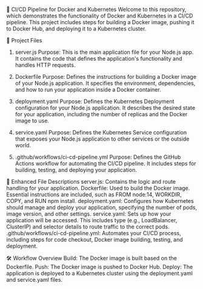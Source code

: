 
🚀 CI/CD Pipeline for Docker and Kubernetes
Welcome to this repository, which demonstrates the functionality of Docker and Kubernetes in a CI/CD pipeline. This project includes steps for building a Docker image, pushing it to Docker Hub, and deploying it to a Kubernetes cluster.

📁 Project Files
1. server.js
Purpose: This is the main application file for your Node.js app. It contains the code that defines the application's functionality and handles HTTP requests.

2. Dockerfile
Purpose: Defines the instructions for building a Docker image of your Node.js application. It specifies the environment, dependencies, and how to run your application inside a Docker container.

3. deployment.yaml
Purpose: Defines the Kubernetes Deployment configuration for your Node.js application. It describes the desired state for your application, including the number of replicas and the Docker image to use.

4. service.yaml
Purpose: Defines the Kubernetes Service configuration that exposes your Node.js application to other services or the outside world.

5. .github/workflows/ci-cd-pipeline.yml
Purpose: Defines the GitHub Actions workflow for automating the CI/CD pipeline. It includes steps for building, testing, and deploying your application.

🎨 Enhanced File Descriptions
server.js: Contains the logic and route handling for your application.
Dockerfile: Used to build the Docker image. Essential instructions are included, such as FROM node:14, WORKDIR, COPY, and RUN npm install.
deployment.yaml: Configures how Kubernetes should manage and deploy your application, specifying the number of pods, image version, and other settings.
service.yaml: Sets up how your application will be accessed. This includes type (e.g., LoadBalancer, ClusterIP) and selector details to route traffic to the correct pods.
.github/workflows/ci-cd-pipeline.yml: Automates your CI/CD process, including steps for code checkout, Docker image building, testing, and deployment.

🛠️ Workflow Overview
Build: The Docker image is built based on the Dockerfile.
Push: The Docker image is pushed to Docker Hub.
Deploy: The application is deployed to a Kubernetes cluster using the deployment.yaml and service.yaml files.

